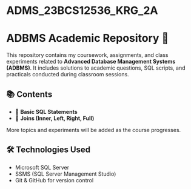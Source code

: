 # ADMS_23BCS12536_KRG_2A

# ADBMS Academic Repository 📘

This repository contains my coursework, assignments, and class experiments related to **Advanced Database Management Systems (ADBMS)**. It includes solutions to academic questions, SQL scripts, and practicals conducted during classroom sessions.

## 📚 Contents

- 🔹 **Basic SQL Statements**
- 🔹 **Joins (Inner, Left, Right, Full)**

More topics and experiments will be added as the course progresses.

## 🛠 Technologies Used

- Microsoft SQL Server
- SSMS (SQL Server Management Studio)
- Git & GitHub for version control

